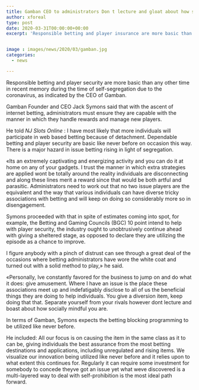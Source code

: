```yaml
---
title: Gamban CEO to administrators Don t lecture and gloat about how socially mindful you are
author: xforeal 
type: post
date: 2020-03-31T00:00:00+00:00
excerpt: 'Responsible betting and player insurance are more basic than any other time in recent memory during the time of self-disengagement due to the coronavirus, as indicated by the CEO of Gamban '


image : images/news/2020/03/gamban.jpg
categories:
  - news

---
```

Responsible betting and player security are more basic than any other time in recent memory during the time of self-segregation due to the coronavirus, as indicated by the CEO of Gamban. 

Gamban Founder and CEO Jack Symons said that with the ascent of internet betting, administrators must ensure they are capable with the manner in which they handle rewards and manage new players. 

He told _NJ Slots Online_ : I have most likely that more individuals will participate in web based betting because of detachment. Dependable betting and player security are basic like never before on occasion this way. There is a major hazard in issue betting rising in light of segregation. 

&#171;Its an extremely captivating and energizing activity and you can do it at home on any of your gadgets. I trust the manner in which extra strategies are applied wont be totally around the reality individuals are disconnecting and along these lines merit a reward since that would be both artful and parasitic. Administrators need to work out that no two issue players are the equivalent and the way that various individuals can have diverse tricky associations with betting and will keep on doing so considerably more so in disengagement. 

Symons proceeded with that in spite of estimates coming into spot, for example, the Betting and Gaming Councils (BGC) 10 point intend to help with player security, the industry ought to unobtrusively continue ahead with giving a sheltered stage, as opposed to declare they are utilizing the episode as a chance to improve. 

I figure anybody with a pinch of distrust can see through a great deal of the occasions where betting administrators have wore the white coat and turned out with a solid method to play,&#187; he said. 

&#171;Personally, Ive constantly favored for the business to jump on and do what it does: give amusement. Where I have an issue is the place these associations meet up and indefatigably disclose to all of us the beneficial things they are doing to help individuals. You give a diversion item, keep doing that that. Separate yourself from your rivals however dont lecture and boast about how socially mindful you are. 

In terms of Gamban, Symons expects the betting blocking programming to be utilized like never before. 

He included: All our focus is on causing the item in the same class as it to can be, giving individuals the best assurance from the most betting destinations and applications, including unregulated and rising items. We visualize our innovation being utilized like never before and it relies upon to what extent this continues for. Regularly it can require some investment for somebody to concede theyve got an issue yet what weve discovered is a multi-layered way to deal with self-prohibition is the most ideal path forward.